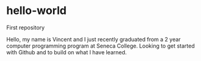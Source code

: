 # hello-world
First repository

Hello, my name is Vincent and I just recently graduated from a 2 year computer programming program at Seneca College. Looking to get started with Github and to build on what I have learned.
